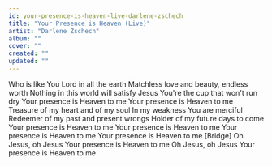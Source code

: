 ```yaml
---
id: your-presence-is-heaven-live-darlene-zschech
title: "Your Presence is Heaven (Live)"
artist: "Darlene Zschech"
album: ""
cover: ""
created: ""
updated: ""
---
```


Who is like You Lord in all the earth
Matchless love and beauty, endless worth
Nothing in this world will satisfy
Jesus You're the cup that won't run dry
Your presence is Heaven to me
Your presence is Heaven to me
Treasure of my heart and of my soul
In my weakness You are merciful
Redeemer of my past and present wrongs
Holder of my future days to come
Your presence is Heaven to me
Your presence is Heaven to me
Your presence is Heaven to me
Your presence is Heaven to me
[Bridge]
Oh Jesus, oh Jesus
Your presence is Heaven to me
Oh Jesus, oh Jesus
Your presence is Heaven to me